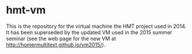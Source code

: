 # hmt-vm

This is the repository for the virtual machine the HMT project used in 2014.  It has been superseded
by the updated VM used in the 2015 summer seminar (see the web page for the new VM at
<http://homermultitext.github.io/vm2015/>).


